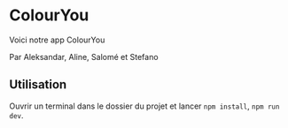 # ColourYou

Voici notre app ColourYou

Par Aleksandar, Aline, Salomé et Stefano

## Utilisation

Ouvrir un terminal dans le dossier du projet et lancer `npm install`, `npm run dev`.